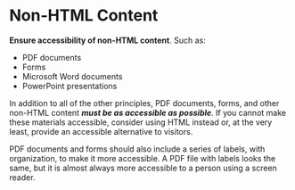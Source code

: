 # Non-HTML Content

**Ensure accessibility of non-HTML content**. Such as:
* PDF documents
* Forms
* Microsoft Word documents
* PowerPoint presentations

In addition to all of the other principles, PDF documents, forms, and other non-HTML content **_must be as accessible as possible_**. If you cannot make these materials accessible, consider using HTML instead or, at the very least, provide an accessible alternative to visitors.

PDF documents and forms should also include a series of labels, with organization, to make it more accessible. A PDF file with labels looks the same, but it is almost always more accessible to a person using a screen reader.
